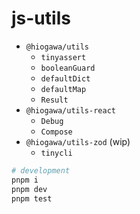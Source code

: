 # js-utils

- `@hiogawa/utils`
  - `tinyassert`
  - `booleanGuard`
  - `defaultDict`
  - `defaultMap`
  - `Result`
- `@hiogawa/utils-react`
  - `Debug`
  - `Compose`
- `@hiogawa/utils-zod` (wip)
  - `tinycli`

```sh
# development
pnpm i
pnpm dev
pnpm test
```
